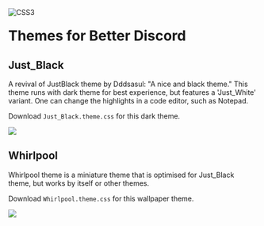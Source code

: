 <a href="https://developer.mozilla.org/en-US/docs/Web/CSS">
  <img align="left" src="https://img.shields.io/badge/Code-CSS-informational?logo=css3&logoColor=blueviolet&labelColor=black&color=757575" alt="CSS3" loading="lazy" />
</a>

# Themes for Better Discord
## Just_Black
A revival of JustBlack theme by Dddsasul: "A nice and black theme."  This theme runs with dark theme for best experience, but features a 'Just_White' variant.  One can change the highlights in a code editor, such as Notepad.

Download `Just_Black.theme.css` for this dark theme.

![](https://github.com/Mephiles-the-Dark/Better_Discord/blob/master/Themes/Previews/Just_Black_1.png)

## Whirlpool
Whirlpool theme is a miniature theme that is optimised for Just_Black theme, but works by itself or other themes.

Download `Whirlpool.theme.css` for this wallpaper theme.

![](https://github.com/Mephiles-the-Dark/Better_Discord/blob/master/Themes/Previews/Whirlpool_1.png)

